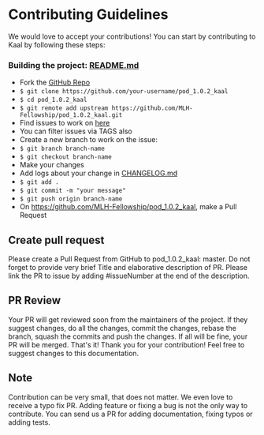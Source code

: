 # Contributing Guidelines
We would love to accept your contributions!
You can start by contributing to Kaal by following these steps: 

### Building the project: [README.md](https://github.com/MLH-Fellowship/pod_1.0.2_kaal/blob/master/README.md)

- Fork the [GitHub Repo](https://github.com/MLH-Fellowship/pod_1.0.2_kaal/)
- ```$ git clone https://github.com/your-username/pod_1.0.2_kaal```
- ```$ cd pod_1.0.2_kaal```
- ```$ git remote add upstream https://github.com/MLH-Fellowship/pod_1.0.2_kaal.git```
- Find issues to work on [here](https://github.com/MLH-Fellowship/pod_1.0.2_kaal/issues)
- You can filter issues via TAGS also
- Create a new branch to work on the issue:
- ```$ git branch branch-name```
- ```$ git checkout branch-name```
- Make your changes
- Add logs about your change in [CHANGELOG.md](https://github.com/MLH-Fellowship/pod_1.0.2_kaal/blob/master/CHANGELOG.md)
- ```$ git add . ```
- ```$ git commit -m "your message"```
- ```$ git push origin branch-name```
- On https://github.com/MLH-Fellowship/pod_1.0.2_kaal, make a Pull Request

## Create pull request
Please create a Pull Request from GitHub to pod_1.0.2_kaal: master. Do not forget to provide very brief Title and elaborative description of PR. Please link the PR to issue by adding #issueNumber at the end of the description.

## PR Review
Your PR will get reviewed soon from the maintainers of the project. If they suggest changes, do all the changes, commit the changes, rebase the branch, squash the commits and push the changes. If all will be fine, your PR will be merged. That's it! Thank you for your contribution! Feel free to suggest changes to this documentation.

## Note
Contribution can be very small, that does not matter. We even love to receive a typo fix PR. Adding feature or fixing a bug is not the only way to contribute. You can send us a PR for adding documentation, fixing typos or adding tests.
